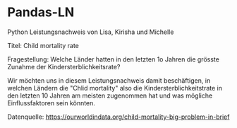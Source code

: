 # Pandas-LN
Python Leistungsnachweis von Lisa, Kirisha und Michelle

Titel: Child mortality rate

Fragestellung: Welche Länder hatten in den letzten 1o Jahren die grösste Zunahme der Kindersterblichkeitsrate?

Wir möchten uns in diesem Leistungsnachweis damit beschäftigen, in welchen Ländern die "Chlid mortality" also die Kindersterblichkeitstrate in den letzten 10 Jahren am meisten zugenommen hat und was mögliche Einflussfaktoren sein könnten.

Datenquelle:
https://ourworldindata.org/child-mortality-big-problem-in-brief